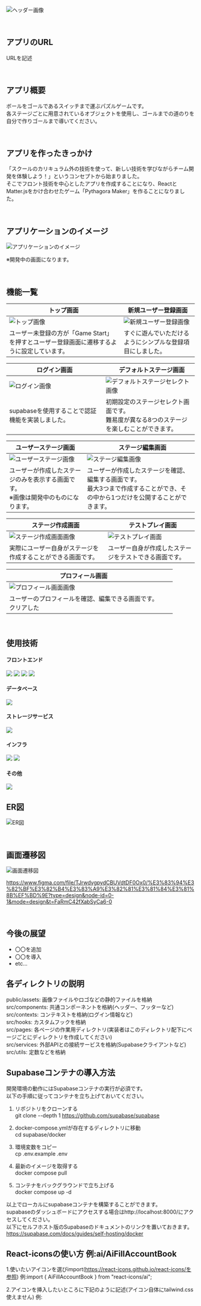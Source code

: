 ![ヘッダー画像](https://raw.githubusercontent.com/raito2180/pythagora_maker/feature/Readme/public/assets/readme/Header.png)

<br />

## アプリのURL

URLを記述

<br />

## アプリ概要

ボールをゴールであるスイッチまで運ぶパズルゲームです。<br />各ステージごとに用意されているオブジェクトを使用し、ゴールまでの道のりを自分で作りゴールまで導いてください。

<br />

## アプリを作ったきっかけ

「スクールのカリキュラム外の技術を使って、新しい技術を学びながらチーム開発を体験しよう！」というコンセプトから始まりました。<br />そこでフロント技術を中心としたアプリを作成することになり、ReactとMatter.jsをかけ合わせたゲーム「Pythagora Maker」を作ることになりました。

<br />

## アプリケーションのイメージ
![アプリケーションのイメージ](./public/readme/GamePlay.gif)

※開発中の画面になります。

<br />

## 機能一覧
| トップ画面 |新規ユーザー登録画面 |
| ---- | ---- |
| ![トップ画像](./public/readme/Top.png) | ![新規ユーザー登録画像](./public/readme/UserRegistration.png) |
| ユーザー未登録の方が「Game Start」を押すとユーザー登録画面に遷移するように設定しています。 | すぐに遊んでいただけるようにシンプルな登録項目にしました。 |

| ログイン画面 |　デフォルトステージ画面 |
| ---- | ---- |
| ![ログイン画像](./public/readme/login.png) | ![デフォルトステージセレクト画像](public/readme/StagesSelect.png) |
| supabaseを使用することで認証機能を実装しました。 | 初期設定のステージセレクト画面です。<br />難易度が異なる8つのステージを楽しむことができます。 |

| ユーザーステージ画面 |　ステージ編集画面 |
| ---- | ---- |
| ![ユーザーステージ画像](./public/readme/UsersStage.png) | ![ステージ編集画像](public/readme/StagesCreate.png) |
| ユーザーが作成したステージのみを表示する画面です。<br />※画像は開発中のものになります。 | ユーザーが作成したステージを確認、編集する画面です。<br />最大3つまで作成することができ、その中から1つだけを公開することができます。 |

| ステージ作成画面 |　テストプレイ画面 |
| ---- | ---- |
| ![ステージ作成画面画像](画像ディレクトリを記述) | ![テストプレイ画面](画像ディレクトリを記述) |
| 実際にユーザー自身がステージを作成することができる画面です。 | ユーザー自身が作成したステージをテストできる画面です。 |

| プロフィール画面 |　 |
| ---- | ---- |
| ![プロフィール画面画像](画像ディレクトリを記述) |  |
| ユーザーのプロフィールを確認、編集できる画面です。<br />クリアした |  |

<br />

## 使用技術

#### フロントエンド
<img src="https://img.shields.io/badge/-React-555.svg?logo=react&style=popout">

<img src="https://img.shields.io/badge/-JavaScript-276DC3.svg?logo=javascript&style=popout">

<img src="https://img.shields.io/badge/-tailwindcss-555.svg?logo=tailwindcss&style=popout">

<img src="https://img.shields.io/badge/-matterdotjs-4B5562.svg?logo=matterdotjs&style=popout">

#### データベース
<img src="https://img.shields.io/badge/-supabase-bfcfcf.svg?logo=supabase&style=popout">

#### ストレージサービス
<img src="https://img.shields.io/badge/-supabase-bfcfcf.svg?logo=supabase&style=popout">

#### インフラ
<img src="https://img.shields.io/badge/-docker-555.svg?logo=docker&style=popout">

<img src="https://img.shields.io/badge/-vercel-000.svg?logo=vercel&style=popout">

#### その他

<img src="https://img.shields.io/badge/-github-181717.svg?logo=github&style=popout">

<br />

## ER図

![ER図](./public/readme/er.png)

<br />

## 画面遷移図

![画面遷移図](./public/readme/ScreenTransitionDiagram.png)

https://www.figma.com/file/TJrwdvgpydCBUVdtDF0Ox0/%E3%83%94%E3%82%BF%E3%82%B4%E3%83%A9%E3%82%81%E3%81%84%E3%81%8B%EF%BD%9E?type=design&node-id=0-1&mode=design&t=FaRmC42fXabSyCa6-0

<br />

## 今後の展望

- 〇〇を追加
- 〇〇を導入
- etc...



## 各ディレクトリの説明
public/assets: 画像ファイルやロゴなどの静的ファイルを格納  
src/components: 共通コンポーネントを格納(ヘッダー、フッターなど)  
src/contexts: コンテキストを格納(ログイン情報など)  
src/hooks: カスタムフックを格納  
src/pages: 各ページの作業用ディレクトリ(実装者はこのディレクトリ配下にページごとにディレクトリを作成してください)  
src/services: 外部APIとの接続サービスを格納(Supabaseクライアントなど)
src/utils: 定数などを格納

## Supabaseコンテナの導入方法

開発環境の動作にはSupabaseコンテナの実行が必須です。  
以下の手順に従ってコンテナを立ち上げておいてください。

1. リポジトリをクローンする  
git clone --depth 1 https://github.com/supabase/supabase

2. docker-compose.ymlが存在するディレクトリに移動  
cd supabase/docker

3. 環境変数をコピー  
cp .env.example .env

4. 最新のイメージを取得する  
docker compose pull

5. コンテナをバックグラウンドで立ち上げる  
docker compose up -d


以上でローカルにsupabaseコンテナを構築することができます。  
supabaseのダッシュボードにアクセスする場合はhttp://localhost:8000/にアクセスしてください。  
以下にセルフホスト版のSupabaseのドキュメントのリンクを置いておきます。  
https://supabase.com/docs/guides/self-hosting/docker

## React-iconsの使い方 例:ai/AiFillAccountBook

1.使いたいアイコンを選びimport(https://react-icons.github.io/react-icons/を参照)
例:import { AiFillAccountBook } from "react-icons/ai";

2.アイコンを挿入したいところに下記のように記述(アイコン自体にtailwind.css使えません)
例:<AiFillAccountBook />
